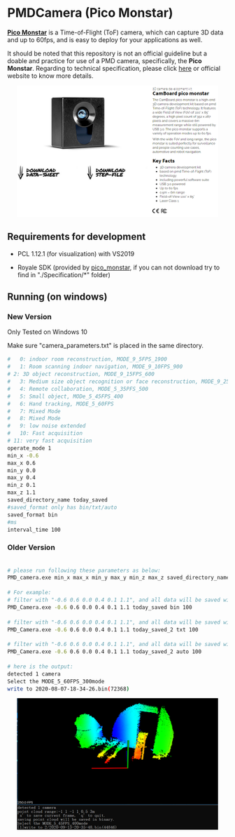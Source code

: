 # PMDCamera (Pico Monstar)

[**Pico Monstar**](https://pmdtec.com/picofamily/monstar/) is a Time-of-Flight (ToF) camera, which can capture 3D data and up to 60fps, and is easy to deploy for your applications as well. 

It should be noted that this repository is not an official guideline but a doable and practice for use of a PMD camera, specifically, the **Pico Monstar**. Regarding to technical specification, please click [here](./specifications) or official website to know more details.

<p align="center">
  <img width="460" height="300" src="./images/pico_monstar.png">
</p>

## Requirements for development

- PCL 1.12.1 (for visualization) with VS2019

- Royale SDK (provided by [pico_monstar](https://pmdtec.com/picofamily/monstar/), if you can not download try to find in "./Specification/*" folder)

## Running (on windows)

### New Version
Only Tested on Windows 10

Make sure "camera_parameters.txt" is placed in the same directory.

``` bash
#	0: indoor room reconstruction, MODE_9_5FPS_1900
#	1: Room scanning indoor navigation, MODE_9_10FPS_900
# 2: 3D object reconstruction, MODE_9_15FPS_600
#	3: Medium size object recognition or face reconstruction, MODE_9_25FPS_300
#	4: Remote collaboration, MODE_5_35PFS_500
#	5: Small object, MODe_5_45FPS_400
#	6: Hand tracking, MODE_5_60FPS
#	7: Mixed Mode
#	8: Mixed Mode
#	9: low noise extended
#	10: Fast acquisition
# 11: very fast acquisition
operate_mode 1
min_x -0.6
max_x 0.6
min_y 0.0
max_y 0.4
min_z 0.1
max_z 1.1
saved_directory_name today_saved
#saved_format only has bin/txt/auto
saved_format bin
#ms
interval_time 100
```


### Older Version
``` bash

# please run following these parameters as below:
PMD_camera.exe min_x max_x min_y max_y min_z max_z saved_directory_name saved_format[bin/txt/auto] interval_time(ms, only for auto)

# For example:
# filter with "-0.6 0.6 0.0 0.4 0.1 1.1", and all data will be saved with .bin, a format that is space saved. 100 is ignored
PMD_Camera.exe -0.6 0.6 0.0 0.4 0.1 1.1 today_saved bin 100

# filter with "-0.6 0.6 0.0 0.4 0.1 1.1", and all data will be saved with .txt, a format that can be readable by Notepad. 100 is ignored
PMD_Camera.exe -0.6 0.6 0.0 0.4 0.1 1.1 today_saved_2 txt 100

# filter with "-0.6 0.6 0.0 0.4 0.1 1.1", and all data will be saved with .txt and .bin per 100 milesecond.
PMD_Camera.exe -0.6 0.6 0.0 0.4 0.1 1.1 today_saved_2 auto 100

# here is the output:
detected 1 camera
Select the MODE_5_60FPS_300mode
write to 2020-08-07-18-34-26.bin(72368)
```

<p align="center">
  <img width="460" height="300" src="./images/sample.png">
</p>
